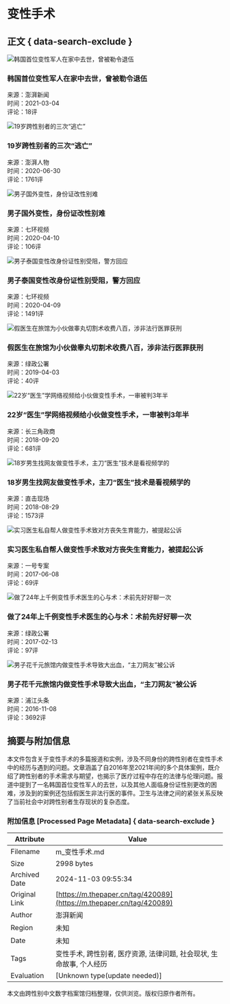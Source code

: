 # 变性手术

## 正文 { data-search-exclude }


![韩国首位变性军人在家中去世，曾被勒令退伍](https://imagecloud.thepaper.cn/thepaper/image/118/247/665.jpg?x-oss-process=image/resize,w_332)

### 韩国首位变性军人在家中去世，曾被勒令退伍
来源：澎湃新闻  
时间：2021-03-04  
评论：18评  

![19岁跨性别者的三次“逃亡”](https://imagecloud.thepaper.cn/thepaper/image/74/951/148.jpg?x-oss-process=image/resize,w_332)

### 19岁跨性别者的三次“逃亡”
来源：澎湃人物  
时间：2020-06-30  
评论：1761评  

![男子国外变性，身份证改性别难](https://imagecloud.thepaper.cn/thepaper/image/61/344/718.jpg?x-oss-process=image/resize,w_332)

### 男子国外变性，身份证改性别难
来源：七环视频  
时间：2020-04-10  
评论：106评  

![男子泰国变性改身份证性别受阻，警方回应](https://imagecloud.thepaper.cn/thepaper/image/61/290/659.jpg?x-oss-process=image/resize,w_332)

### 男子泰国变性改身份证性别受阻，警方回应
来源：七环视频  
时间：2020-04-09  
评论：1491评  

![假医生在旅馆为小伙做睾丸切割术收费八百，涉非法行医罪获刑](https://image.thepaper.cn/image/18/102/368.jpg?x-oss-process=image/resize,w_332)

### 假医生在旅馆为小伙做睾丸切割术收费八百，涉非法行医罪获刑
来源：绿政公署  
时间：2019-04-03  
评论：40评  

![22岁“医生”学网络视频给小伙做变性手术，一审被判3年半](https://image.thepaper.cn/image/10/628/577.jpg?x-oss-process=image/resize,w_332)

### 22岁“医生”学网络视频给小伙做变性手术，一审被判3年半
来源：长三角政商  
时间：2018-09-20  
评论：681评  

![18岁男生找网友做变性手术，主刀“医生”技术是看视频学的](https://image.thepaper.cn/image/9/991/478.jpg?x-oss-process=image/resize,w_332)

### 18岁男生找网友做变性手术，主刀“医生”技术是看视频学的
来源：直击现场  
时间：2018-08-29  
评论：1573评  

![实习医生私自帮人做变性手术致对方丧失生育能力，被提起公诉](https://image.thepaper.cn/image/5/814/256.jpg?x-oss-process=image/resize,w_332)

### 实习医生私自帮人做变性手术致对方丧失生育能力，被提起公诉
来源：一号专案  
时间：2017-06-08  
评论：69评  

![做了24年上千例变性手术医生的心与术：术前先好好聊一次](https://image.thepaper.cn/image/5/478/885.jpg?x-oss-process=image/resize,w_332)

### 做了24年上千例变性手术医生的心与术：术前先好好聊一次
来源：绿政公署  
时间：2017-02-13  
评论：97评  

![男子花千元旅馆内做变性手术导致大出血，“主刀网友”被公诉](https://image.thepaper.cn/image/5/259/800.jpg?x-oss-process=image/resize,w_332)

### 男子花千元旅馆内做变性手术导致大出血，“主刀网友”被公诉
来源：浦江头条  
时间：2016-11-08  
评论：3692评  

## 摘要与附加信息

<!-- tcd_abstract -->
本文件包含关于变性手术的多篇报道和实例，涉及不同身份的跨性别者在变性手术中的经历与遇到的问题。文章涵盖了自2016年至2021年间的多个具体案例，既介绍了跨性别者的手术需求与期望，也揭示了医疗过程中存在的法律与伦理问题。报道中提到了一名韩国首位变性军人的去世，以及其他人面临身份证性别更改的困难，涉及到的案例还包括假医生非法行医的事件。卫生与法律之间的紧张关系反映了当前社会中对跨性别者生存现状的复杂态度。
<!-- tcd_abstract_end -->

### 附加信息 [Processed Page Metadata] { data-search-exclude }

| Attribute       | Value                                  |
|-----------------|----------------------------------------|
| Filename        | m_变性手术.md                             |
| Size            | 2998 bytes                           |
| Archived Date   | 2024-11-03 09:55:34                             |
| Original Link   | [https://m.thepaper.cn/tag/420089](https://m.thepaper.cn/tag/420089)                       |
| Author          | 澎湃新闻                               |
| Region          | 未知                               |
| Date            | 未知                                 |
| Tags            | 变性手术, 跨性别者, 医疗资源, 法律问题, 社会现状, 生命故事, 个人经历                                 |
| Evaluation            | [Unknown type(update needed)]                                 |
<!-- tcd_table_end -->

本文由跨性别中文数字档案馆归档整理，仅供浏览。版权归原作者所有。
